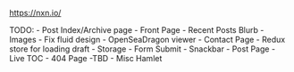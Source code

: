 https://nxn.io/

TODO:
    - Post Index/Archive page
    - Front Page
        - Recent Posts Blurb
        - Images
        - Fix fluid design
        - OpenSeaDragon viewer
    - Contact Page
        - Redux store for loading draft
        - Storage
        - Form Submit
        - Snackbar
    - Post Page
        - Live TOC
    - 404 Page
        -TBD
    - Misc
        Hamlet